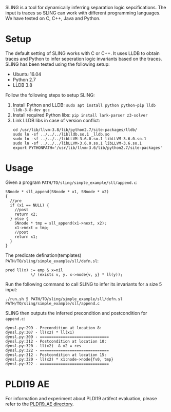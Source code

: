 SLING is a tool for dynamically inferring separation logic sepcifications. The input is traces so SLING can work with different programming languages. We have tested on C, C++, Java and Python. 

# Setup

The default setting of SLING works with C or C++. It uses LLDB to obtain traces and Python to infer seperation logic invariants based on the traces. SLING has been tested using the following setup:
  
  - Ubuntu 16.04
  - Python 2.7
  - LLDB 3.8

Follow the following steps to setup SLING:
  1. Install Python and LLDB: ```sudo apt install python python-pip lldb lldb-3.8-dev gcc```
  2. Install required Python libs: ```pip install lark-parser z3-solver```
  3. Link LLDB libs in case of version conflict:
     ```
     cd /usr/lib/llvm-3.8/lib/python2.7/site-packages/lldb/
     sudo ln -sf ../../../liblldb.so.1 _lldb.so
     sudo ln -sf ../../../libLLVM-3.6.0.so.1 libLLVM-3.6.0.so.1
     sudo ln -sf ../../../libLLVM-3.6.0.so.1 libLLVM-3.6.so.1
     export PYTHONPATH='/usr/lib/llvm-3.6/lib/python2.7/site-packages'
     ```
     
 # Usage
 
 Given a program ```PATH/TO/sling/simple_example/sll/append.c```:
 ```
 SNnode * sll_append(SNnode * x1, SNnode * x2)
 {
   //pre
   if (x1 == NULL) {
     //post
     return x2;
   } else {
     SNnode * tmp = sll_append(x1->next, x2);
     x1->next = tmp;
     //post
     return x1;
   }
 }

 ```

 The predicate defination(templates) ```PATH/TO/sling/simple_example/sll/defn.sl```:
 ```
 pred ll(x) := emp & x=nil
            \/ (exists v, y. x->node{v, y} * ll(y));
 ```
 
 Run the following command to call SLING to infer its invariants for a size 5 input:
 
 ```./run.sh 5 PATH/TO/sling/simple_example/sll/defn.sl PATH/TO/sling/simple_example/sll/append.c```
  
 SLING then outputs the inferred precondition and postcondition for `append.c`:
 ```
 dynsl.py:299 - Precondition at location 8:
 dynsl.py:307 - ll(x2) * ll(x1) 
 dynsl.py:309 - ==============================
 dynsl.py:312 - Postcondition at location 10:
 dynsl.py:320 - ll(x2)  & x2 = res
 dynsl.py:322 - ==============================
 dynsl.py:312 - Postcondition at location 15:
 dynsl.py:320 - ll(x2) * x1:node->node{fv0, tmp} 
 dynsl.py:322 - ==============================
 ```
 
 # PLDI19 AE
 
 For information and experiment about PLDI19 artifect evaluation, please refer to the [PLDI19_AE directory](PLDI19_AE/). 

